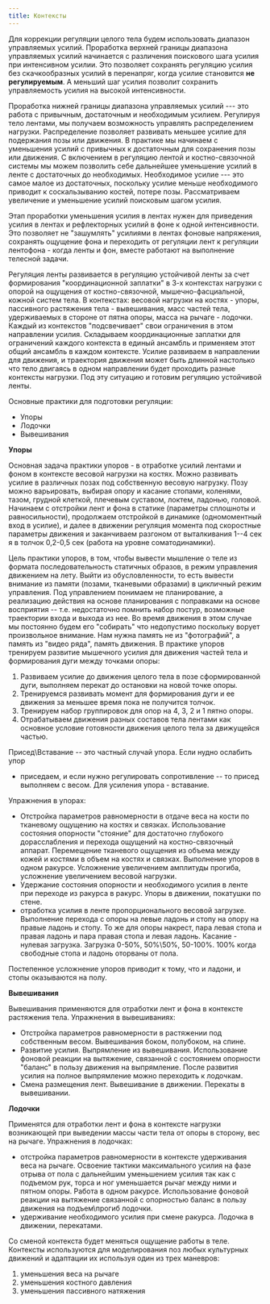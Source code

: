 ```yaml
---
title: Контексты
---
```


Для коррекции регуляции целого тела будем использовать диапазон
управляемых усилий. Проработка верхней границы диапазона управляемых
усилий начинается с различения поискового шага усилия при интенсивном
усилии. Это позволяет сохранять регуляцию усилия без скачкообразных
усилий в перенапряг, когда усилие становится **не регулируемым**. А
меньший шаг усилия позволит сохранить управляемость усилия на высокой
интенсивности.

Проработка нижней границы диапазона управляемых усилий --- это работа с
привычным, достаточным и необходимым усилием. Регулируя тело лентами, мы
получаем возможность управлять распределением нагрузки. Распределение
позволяет развивать меньшее усилие для подержания позы или движения. В
практике мы начинаем с уменьшения усилий с привычных к достаточным для
сохранения позы или движения. С включением в регуляцию лентой и
костно-связочной системы мы можем позволить себе дальнейшее уменьшение
усилий в ленте с достаточных до необходимых. Необходимое усилие --- это
самое малое из достаточных, поскольку усилие меньше необходимого
приводит к соскальзыванию костей, потере позы. Рассматриваем увеличение
и уменьшение усилий поисковым шагом усилия.

Этап проработки уменьшения усилия в лентах нужен для приведения усилия в
лентах и рефлекторных усилий в фоне к одной интенсивности. Это позволяет
не "зашумлять" усилиями в лентах фоновые напряжения, сохранять ощущение
фона и переходить от регуляции лент к регуляции лентофона - когда ленты
и фон, вместе работают на выполнение телесной задачи.

Регуляция ленты развивается в регуляцию устойчивой ленты за счет
формирования "координационной заплатки" в 3-х контекстах нагрузки с
опорой на ощущения от костно-связочной, мышечно-фасциальной, кожной
систем тела. В контекстах: весовой нагрузки на костях - упоры,
пассивного растяжения тела - вывешивания, масс частей тела, удерживаемых
в стороне от пятна опоры, масса на рычаге - лодочки. Каждый из
контекстов "подсвечивает" свои ограничения в этом направлении усилия.
Складываем координационные заплатки для ограничений каждого контекста в
единый ансамбль и применяем этот общий ансамбль в каждом контексте.
Усилие развиваем в направлении для движения, и траектория движения может
быть длинной настолько что тело двигаясь в одном направлении будет
проходить разные контексты нагрузки. Под эту ситуацию и готовим
регуляцию устойчивой ленты.

Основные практики для подготовки регуляции:

-   Упоры
-   Лодочки
-   Вывешивания

**Упоры**

Основная задача практики упоров - в отработке усилий лентами и фоном в
контексте весовой нагрузки на костях. Можно развивать усилие в различных
позах под собственную весовую нагрузку. Позу можно варьировать, выбирая
опору и касание стопами, коленями, тазом, грудной клеткой, плечевым
суставом, локтем, ладонью, головой. Начинаем с отстройки лент и фона в
статике (параметры сплошноты и равносильности), продолжаем отстройкой в
динамике (одномоментный вход в усилие), и далее в движении регуляция
момента под скоростные параметры движения и заканчиваем разгоном от
выталкивания 1--4 сек я в толчок 0,2-0,5 сек (работа на уровне
соматодинамики).

Цель практики упоров, в том, чтобы вывести мышление о теле из формата
последовательность статичных образов, в режим управления движением на
лету. Выйти из обусловленности, то есть вывести внимание из памяти
(позами, тканевыми образами) в цикличный режим управления. Под
управлением понимаем не планирование, а реализацию действия на основе
планирования с поправками на основе восприятия -- т.е. недостаточно
помнить набор постур, возможные траектории входа и выхода из нее. Во
время движения в этом случае мы постоянно будем его "собирать" что
недопустимо поскольку ворует произвольное внимание. Нам нужна память не
из "фотографий", а память из "видео ряда", память движения. В практике
упоров тренируем развитие мышечного усилия для движения частей тела и
формирования дуги между точками опоры:

1.  Развиваем усилие до движения целого тела в позе сформированной дуги,
    выполняем перекат до остановки на новой точке опоры.
2.  Тренируемся развивать момент для формирования дуги и ее движения за
    меньшее время пока не получится толчок.
3.  Тренируем набор группировок для опор на 4, 3, 2 и 1 пятно опоры.
4.  Отрабатываем движения разных составов тела лентами как основное
    условие готовности движения целого тела за движущейся частью.

Присед\\Вставание -- это частный случай упора. Если нудно ослабить упор
- приседаем, и если нужно регулировать сопротивление -- то присед
выполняем с весом. Для усиления упора - вставание.

Упражнения в упорах:

-   Отстройка параметров равномерности в отдаче веса на кости по
    тканевому ощущению на костях и связках. Использование состояния
    опорности "стояние" для достаточно глубокого дорасслабления и
    перехода ощущений на костно-связочный аппарат. Перемещение тканевого
    ощущения из объема между кожей и костями в объем на костях и
    связках. Выполнение упоров в одном ракурсе. Усложнение увеличением
    амплитуды прогиба, усложнение увеличением весовой нагрузки.
-   Удержание состояния опорности и необходимого усилия в ленте при
    переходе из ракурса в ракурс. Упоры в движении, покатушки по стене.
-   отработка усилия в ленте пропорционального весовой загрузке.
    Выполнение перехода с опоры на левые ладонь и стопу на опору на
    правые ладонь и стопу. То же для опоры накрест, пара левая стопа и
    правая ладонь и пара правая стопа и левая ладонь. Касание - нулевая
    загрузка. Загрузка 0-50%, 50%\\50%, 50-100%. 100% когда свободные
    стопа и ладонь оторваны от пола.

Постепенное усложнение упоров приводит к тому, что и ладони, и стопы
оказываются на полу.

**Вывешивания**

Вывешивания применяются для отработки лент и фона в контексте растяжения
тела. Упражнения в вывешиваниях:

-   Отстройка параметров равномерности в растяжении под собственным
    весом. Вывешивания боком, полубоком, на спине.
-   Развитие усилия. Выпрямление из вывешивания. Использование фоновой
    реакции на вытяжение, связанной с состоянием опорности "баланс" в
    пользу движения на выпрямление. После развития усилия на полное
    выпрямление можно переходить к лодочкам.
-   Смена размещения лент. Вывешивание в движении. Перекаты в
    вывешивании.

**Лодочки**

Применятся для отработки лент и фона в контексте нагрузки возникающей
при выведении массы части тела от опоры в сторону, вес на рычаге.
Упражнения в лодочках:

-   отстройка параметров равномерности в контексте удерживания веса на
    рычаге. Освоение тактики максимального усилия на фазе отрыва от пола
    с дальнейшим уменьшением усилия так как с подъемом рук, торса и ног
    уменьшается рычаг между ними и пятном опоры. Работа в одном ракурсе.
    Использование фоновой реакции на вытяжение связанной с опорностью
    баланс в пользу движения на подъем\\прогиб лодочки.
-   удерживание необходимого усилия при смене ракурса. Лодочка в
    движении, перекатами.

Со сменой контекста будет меняться ощущение работы в теле. Контексты
используются для моделирования поз любых культурных движений и адаптации
их используя один из трех маневров:

1.  уменьшения веса на рычаге
2.  уменьшения костного давления
3.  уменьшения пассивного натяжения
